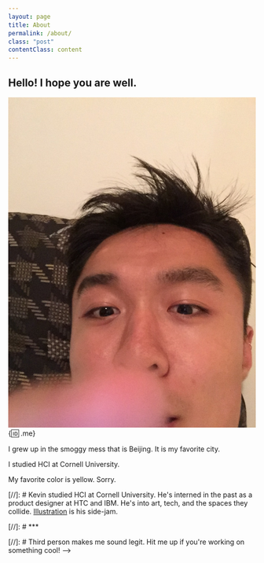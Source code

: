 ```yaml
---
layout: page
title: About
permalink: /about/
class: "post"
contentClass: content
---
```


## Hello! I hope you are well.

![Alt me!](/img/me.jpeg){:id: .me}

I grew up in the smoggy mess that is Beijing. It is my favorite city. 

I studied HCI at Cornell University. 

My favorite color is yellow. Sorry.


[//]: #  Kevin studied HCI at Cornell University. He's interned in the past as a product designer at HTC and IBM. He's into art, tech, and the spaces they collide. <a href="messybin.tumblr.com">Illustration</a> is his side-jam.

[//]: # ***

[//]: # Third person makes me sound legit. Hit me up if you're working on something cool! -->

